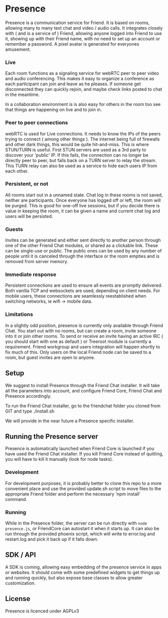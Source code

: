 # Presence

Presence is a communication service for Friend. It is based on rooms, 
allowing many to many text chat and video / audio calls. It integrates 
closely with ( and is a service of ) Friend, allowing anyone 
logged into Friend to use it, showing up with their Friend name, 
with no need to set up an account or remember a password. A pixel 
avatar is generated for everyones amusement.

### Live

Each room functions as a signaling service for webRTC peer to peer video and 
audio conferencing. This makes it easy to organize a conference as each 
participant can join and leave as he pleases. If someone get disconnected 
they can quickly rejoin, and maybe check links posted to chat in the meantime.

In a collaboration environment is is also easy for others in the room
too see that things are happening on live and to join in.

### Peer to peer connections

webRTC is used for Live connections. It needs to know the IPs of the peers
trying to connect ( among other things ). The internet being full of firewalls
and other dark things, this would be quite hit-and-miss. This is where STUN/TURN
is useful. First STUN servers are used as a 3rd party to discover your 'public'
IP. If this fails, the connection can no longer be directly peer to peer,
but falls back on a TURN server to relay the stream. This TURN relay can also
be used as a service to hide each users IP from each other.

### Persistent, or not

All rooms start out in a unnamed state. Chat log in these rooms is not
saved, neither are participants. Once everyone has logged off or left, the room
will be purged. This is good for one-off live sessions, but if you decide
there is value in keeping the room, it can be given a name and current chat log
and users will be persisted.

### Guests

Invites can be generated and either sent directly to another person through
one of the other Friend Chat modules, or shared as a clickable link. These can
be single-use or public. The public ones can be used by any number of people
until it is canceled through the interface or the room empties and is removed
from server memory.


### Immediate response

Persistent connections are used to ensure all events are promptly delivered. Both
vanilla TCP and websockets are used, depending on client needs. For mobile users,
these connections are seamlessly reestablished when switching networks, ie
wifi -> mobile data.

### Limitations

In a slightly odd position, presence is currently only available through
Friend Chat. You start out with no rooms, but can create a room, invite
someone into it or join other rooms. To send or receive an invite
having an active IRC ( you should start with one as default ) or Treeroot
module is currently a requirement. Friend workgroup and users integration
will happen shortly to fix much of this. Only users on the local Friend
node can be saved to a room, but guest invites are open to anyone.

## Setup

We suggest to install Presence through the Friend Chat installer. It will
take all the parameters into account, and configure Friend Core, Friend Chat and
Presence accordingly.

To run the Friend Chat installer, go to the friendchat folder you cloned from GIT
and type ./install.sh

We will provide in the near future a Presence specific installer.

## Running the Presence server

Presence is automatically launched when Friend Core is launched if you have used
the Friend Chat installer. If you kill Friend Core instead of quitting, you will
have to kill it manually (look for node tasks).

### Development

For development purposes, it is probably better to clone this repo to a
more convenient place and use the provided update.sh script to move files to
the appropriate Friend folder and perform the necessary 'npm install' command.

### Running

While in the Presence folder, the server can be run directly with `node presence.js`,
or FriendCore can autostart it when it starts up. It can also be run through the
provided phoenix script, which will write to error.log and restart.log and pick
it back up if it falls down.

## SDK / API

A SDK is coming, allowing easy embedding of the presence service in apps or websites.
It should come with some predefined widgets to get things up and running quickly, but
also expose base classes to allow greater customization.

## License

Presence is licenced under AGPLv3

